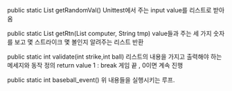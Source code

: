 public static List<Integer> getRandomVal()
Unittest에서 주는 input value를 리스트로 받아옴

public static List<Integer> getRtn(List<Integer> computer, String tmp)
value들과 주는 세 가지 숫자를 보고 몇 스트라이크 몇 볼인지 알려주는 리스트 반환

public static int validate(int strike,int ball)
리스트의 내용을 가지고 출력해야 하는 메세지와 동작 정의
return value 1 : break 게임 끝 , 0이면 계속 진행

public static int baseball_event()
위 내용들을 실행시키는 루프.